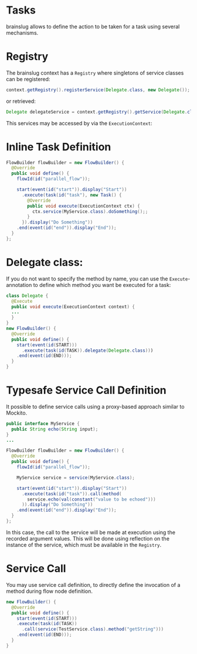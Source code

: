 # Tasks
brainslug allows to define the action to be taken for a task using several mechanisms.

# Registry

The brainslug context has a `Registry` where singletons of service classes can be registered:

```java
context.getRegistry().registerService(Delegate.class, new Delegate());
```

or retrieved:

```java
Delegate delegateService = context.getRegistry().getService(Delegate.class);
```

This services may be accessed by via the `ExecutionContext`:

# Inline Task Definition

```java
FlowBuilder flowBuilder = new FlowBuilder() {
  @Override
  public void define() {
    flowId(id("parallel_flow"));

    start(event(id("start")).display("Start"))
      .execute(task(id("task"), new Task() {
        @Override
        public void execute(ExecutionContext ctx) {
          ctx.service(MyService.class).doSomething();;
        }
      }).display("Do Something"))
    .end(event(id("end")).display("End"));
  }
};
```

# Delegate class:

If you do not want to specify the method by name, you can use the `Execute`-annotation to define which
method you want be executed for a task:

```java
class Delegate {
  @Execute
  public void execute(ExecutionContext context) {
  ...
  }
}
new FlowBuilder() {
  @Override
  public void define() {
    start(event(id(START)))
      .execute(task(id(TASK)).delegate(Delegate.class)))
    .end(event(id(END)));
  }
}
```

# Typesafe Service Call Definition

It possible to define service calls using a proxy-based approach similar to Mockito.

```java
public interface MyService {
  public String echo(String input);
}
...

FlowBuilder flowBuilder = new FlowBuilder() {
  @Override
  public void define() {
    flowId(id("parallel_flow"));

    MyService service = service(MyService.class);

    start(event(id("start")).display("Start"))
      .execute(task(id("task")).call(method(
        service.echo(val(constant("value to be echoed")))
      )).display("Do Something"))
    .end(event(id("end")).display("End"));
  }
};
```

In this case, the call to the service will be made at execution using the recorded argument values.
This will be done using reflection on the instance of the service, which must be available in the `Registry`.

# Service Call

You may use service call definition, to directly define the invocation of a method during flow node definition.

```java
new FlowBuilder() {
  @Override
  public void define() {
    start(event(id(START)))
    .execute(task(id(TASK))
      .call(service(TestService.class).method("getString")))
    .end(event(id(END)));
  }
}
```
